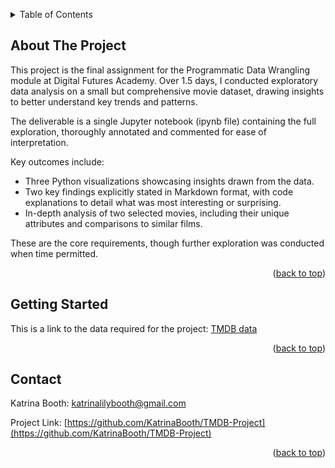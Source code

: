 <!-- Improved compatibility of back to top link: See: https://github.com/othneildrew/Best-README-Template/pull/73 -->
<a id="readme-top"></a>

<!-- TABLE OF CONTENTS -->
<details>
  <summary>Table of Contents</summary>
  <ol>
    <li>
      <a href="#about-the-project">About The Project</a>
    </li>
    <li>
      <a href="#getting-started">Getting Started</a>
    </li>
    <li><a href="#contact">Contact</a></li>
  </ol>
</details>



<!-- ABOUT THE PROJECT -->
## About The Project

This project is the final assignment for the Programmatic Data Wrangling module at Digital Futures Academy. Over 1.5 days, I conducted exploratory data analysis on a small but comprehensive movie dataset, drawing insights to better understand key trends and patterns.

The deliverable is a single Jupyter notebook (ipynb file) containing the full exploration, thoroughly annotated and commented for ease of interpretation.

Key outcomes include:

* Three Python visualizations showcasing insights drawn from the data.
* Two key findings explicitly stated in Markdown format, with code explanations to detail what was most interesting or surprising.
* In-depth analysis of two selected movies, including their unique attributes and comparisons to similar films.

These are the core requirements, though further exploration was conducted when time permitted.

<p align="right">(<a href="#readme-top">back to top</a>)</p>



<!-- GETTING STARTED -->
## Getting Started

This is a link to the data required for the project: [TMDB data](https://noodle.digitalfutures.com/mod/url/view.php?id=3122)

<p align="right">(<a href="#readme-top">back to top</a>)</p>




<!-- CONTACT -->
## Contact

Katrina Booth: katrinalilybooth@gmail.com

Project Link: [https://github.com/KatrinaBooth/TMDB-Project](https://github.com/KatrinaBooth/TMDB-Project)

<p align="right">(<a href="#readme-top">back to top</a>)</p>
